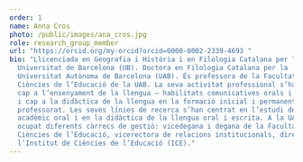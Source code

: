 ```yaml
---
order: 1
name: Anna Cros
photo: /public/images/ana_cros.jpg
role: research_group_member
url: "https://orcid.org/my-orcid?orcid=0000-0002-2339-4693 "
bio: "Llicenciada en Geografia i Història i en Filologia Catalana per la
  Universitat de Barcelona (UB). Doctora en Filologia Catalana per la
  Universitat Autònoma de Barcelona (UAB). És professora de la Facultat de
  Ciències de l’Educació de la UAB. La seva activitat professional s’ha dirigit
  cap a l’ensenyament de la llengua – habilitats comunicatives orals i escrites-
  i cap a la didàctica de la llengua en la formació inicial i permanent del
  professorat. Les seves línies de recerca s’han centrat en l’estudi del discurs
  acadèmic oral i en la didàctica de la llengua oral i escrita. A la UAB ha
  ocupat diferents càrrecs de gestió: vicedegana i degana de la Facultat de
  Ciències de l’Educació, vicerectora de relacions institucionals, directora de
  l’Institut de Ciències de l’Educació (ICE)."
---
```

